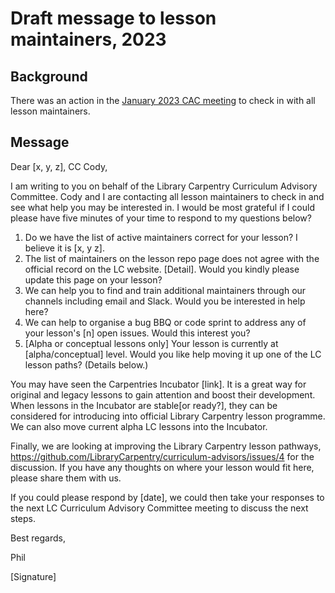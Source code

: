 # Draft message to lesson maintainers, 2023

## Background
There was an action in the [January 2023 CAC meeting](https://github.com/LibraryCarpentry/curriculum-advisors/blob/main/minutes/Jan-2023-minutes.md)
to check in with all lesson maintainers.

## Message

Dear [x, y, z],
CC Cody,

I am writing to you on behalf of the Library Carpentry Curriculum Advisory Committee. 
Cody and I are contacting all lesson maintainers to check in and see what help you may be interested in. 
I would be most grateful if I could please have five minutes of your time to respond to my questions below?

1. Do we have the list of active maintainers correct for your lesson? I believe it is [x, y z]. 
2. The list of maintainers on the lesson repo page does not agree with the official record on the LC website. [Detail]. 
Would you kindly please update this page on your lesson?
3. We can help you to find and train additional maintainers through our channels including email and Slack. Would you be interested in help here?
4. We can help to organise a bug BBQ or code sprint to address any of your lesson's [n] open issues. Would this interest you?
5. [Alpha or conceptual lessons only] Your lesson is currently at [alpha/conceptual] level. 
Would you like help moving it up one of the LC lesson paths? (Details below.)

You may have seen the Carpentries Incubator [link]. It is a great way for original and legacy lessons to gain attention and boost their development. 
When lessons in the Incubator are stable[or ready?], they can be considered for introducing into official Library Carpentry lesson programme. 
We can also move current alpha LC lessons into the Incubator. 

Finally, we are looking at improving the Library Carpentry lesson pathways, https://github.com/LibraryCarpentry/curriculum-advisors/issues/4 for the discussion. 
If you have any thoughts on where your lesson would fit here, please share them with us.

If you could please respond by [date], we could then take your responses to the next LC Curriculum Advisory Committee meeting to discuss the next steps.

Best regards,

Phil

[Signature]
